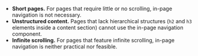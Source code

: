 - **Short pages.** For pages that require little or no scrolling, in-page navigation is not necessary.
- **Unstructured content.** Pages that lack hierarchical structures (`h2` and `h3` elements inside a content section) cannot use the in-page navigation component.
- **Infinite scrolling.** For pages that feature infinite scrolling, in-page navigation is neither practical nor feasible.